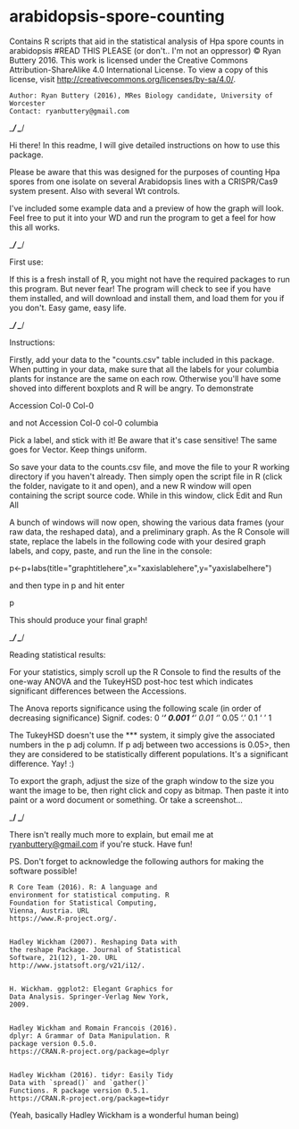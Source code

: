 # arabidopsis-spore-counting
Contains R scripts that aid in the statistical analysis of Hpa spore counts in arabidopsis
#READ THIS PLEASE (or don't.. I'm not an oppressor)
© Ryan Buttery 2016. This work is licensed under the Creative Commons Attribution-ShareAlike 4.0
International License. To view a copy of this license, visit
http://creativecommons.org/licenses/by-sa/4.0/.

    Author: Ryan Buttery (2016), MRes Biology candidate, University of Worcester
    Contact: ryanbuttery@gmail.com


\__________________________________________________________________________________________/
\__________________________________________________________________________________________/


Hi there! In this readme, I will give detailed instructions on how
to use this package.

Please be aware that this was designed for the purposes of counting Hpa spores from
one isolate on several Arabidopsis lines with a CRISPR/Cas9 system
present. Also with several Wt controls.

I've included some example data and a preview of how the graph will look. Feel free to put 
it into your WD and run the program to get a feel for how this all works. 

\__________________________________________________________________________________________/
\__________________________________________________________________________________________/

First use:

If this is a fresh install of R, you might not have the required packages to run this program.
But never fear! The program will check to see if you have them installed, and will download
and install them, and load them for you if you don't. Easy game, easy life.
 

\__________________________________________________________________________________________/
\__________________________________________________________________________________________/


Instructions:


Firstly, add your data to the "counts.csv" table included in this package.
When putting in your data, make sure that all the labels for your columbia plants for instance
are the same on each row. Otherwise you'll have some shoved into different boxplots and 
R will be angry. To demonstrate


Accession
Col-0
Col-0

and not
Accession
Col-0
col-0
columbia

Pick a label, and stick with it! Be aware that it's case sensitive!
The same goes for Vector. Keep things uniform.

So save your data to the counts.csv file, and move the file to your R working directory if 
you haven't already. Then simply open the script file in R (click the folder, navigate to it 
and open), and a new R window will open containing the script source code. While in this window, 
click Edit and Run All

A bunch of windows will now open, showing the various data frames (your raw data, the reshaped 
data), and a preliminary graph. As the R Console will state, replace the labels in the following
code with your desired graph labels, and copy, paste, and run the line in the console:

p<-p+labs(title="graphtitlehere",x="xaxislablehere",y="yaxislabelhere")

and then type in p and hit enter

p

This should produce your final graph!


\____________________________________________________________________________________________/
\____________________________________________________________________________________________/


Reading statistical results:


For your statistics, simply scroll up the R Console to find the results of the one-way ANOVA and the TukeyHSD post-hoc test which indicates significant
differences between the Accessions.

The Anova reports significance using the following scale (in order of decreasing significance)
Signif. codes:  0 ‘***’ 0.001 ‘**’ 0.01 ‘*’ 0.05 ‘.’ 0.1 ‘ ’ 1

The TukeyHSD doesn't use the *** system, it simply give the associated numbers in the p adj column. If p adj between two accessions is 0.05>, then 
they are considered to be statistically different populations. It's a significant difference. Yay! :)

To export the graph, adjust the size of the graph window to the size you want the image to be, then right click and copy as bitmap.
Then paste it into paint or a word document or something. Or take a screenshot...


\_____________________________________________________________________________________________/
\_____________________________________________________________________________________________/


There isn't really much more to explain, but email me at ryanbuttery@gmail.com if you're stuck. Have fun!




PS. Don't forget to acknowledge the following authors for making the software possible!

    R Core Team (2016). R: A language and
    environment for statistical computing. R
    Foundation for Statistical Computing,
    Vienna, Austria. URL
    https://www.R-project.org/.

  
    Hadley Wickham (2007). Reshaping Data with
    the reshape Package. Journal of Statistical
    Software, 21(12), 1-20. URL
    http://www.jstatsoft.org/v21/i12/.
  
  
    H. Wickham. ggplot2: Elegant Graphics for
    Data Analysis. Springer-Verlag New York,
    2009.

  
    Hadley Wickham and Romain Francois (2016).
    dplyr: A Grammar of Data Manipulation. R
    package version 0.5.0.
    https://CRAN.R-project.org/package=dplyr


    Hadley Wickham (2016). tidyr: Easily Tidy
    Data with `spread()` and `gather()`
    Functions. R package version 0.5.1.
    https://CRAN.R-project.org/package=tidyr


(Yeah, basically Hadley Wickham is a wonderful human being)
